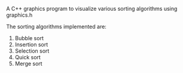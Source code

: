 A C++ graphics program to visualize various sorting algorithms using graphics.h


The sorting algorithms implemented are:

1) Bubble sort
2) Insertion sort
3) Selection sort
4) Quick sort
5) Merge sort
